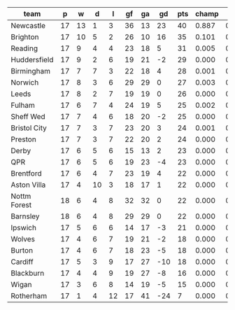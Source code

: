 |     team     | p  | w  | d  | l  | gf | ga | gd  | pts | champ | top2  | top3  | top4  |  5-7  | bot4  | bot3  | bot2  |
|--------------|----|----|----|----|----|----|-----|-----|-------|-------|-------|-------|-------|-------|-------|-------|
| Newcastle    | 17 | 13 |  1 |  3 | 36 | 13 |  23 |  40 | 0.887 | 0.986 | 0.997 | 0.999 | 0.001 | 0.000 | 0.000 | 0.000|
| Brighton     | 17 | 10 |  5 |  2 | 26 | 10 |  16 |  35 | 0.101 | 0.703 | 0.852 | 0.917 | 0.064 | 0.000 | 0.000 | 0.000|
| Reading      | 17 |  9 |  4 |  4 | 23 | 18 |   5 |  31 | 0.005 | 0.088 | 0.281 | 0.428 | 0.281 | 0.001 | 0.000 | 0.000|
| Huddersfield | 17 |  9 |  2 |  6 | 19 | 21 |  -2 |  29 | 0.000 | 0.019 | 0.080 | 0.158 | 0.253 | 0.011 | 0.005 | 0.001|
| Birmingham   | 17 |  7 |  7 |  3 | 22 | 18 |   4 |  28 | 0.001 | 0.027 | 0.096 | 0.181 | 0.267 | 0.008 | 0.004 | 0.001|
| Norwich      | 17 |  8 |  3 |  6 | 29 | 29 |   0 |  27 | 0.003 | 0.073 | 0.234 | 0.373 | 0.285 | 0.002 | 0.000 | 0.000|
| Leeds        | 17 |  8 |  2 |  7 | 19 | 19 |   0 |  26 | 0.000 | 0.011 | 0.050 | 0.107 | 0.192 | 0.021 | 0.009 | 0.003|
| Fulham       | 17 |  6 |  7 |  4 | 24 | 19 |   5 |  25 | 0.002 | 0.043 | 0.157 | 0.278 | 0.294 | 0.004 | 0.001 | 0.000|
| Sheff Wed    | 17 |  7 |  4 |  6 | 18 | 20 |  -2 |  25 | 0.000 | 0.005 | 0.025 | 0.057 | 0.133 | 0.048 | 0.021 | 0.007|
| Bristol City | 17 |  7 |  3 |  7 | 23 | 20 |   3 |  24 | 0.001 | 0.015 | 0.063 | 0.128 | 0.239 | 0.014 | 0.006 | 0.002|
| Preston      | 17 |  7 |  3 |  7 | 22 | 20 |   2 |  24 | 0.000 | 0.013 | 0.057 | 0.113 | 0.211 | 0.020 | 0.008 | 0.002|
| Derby        | 17 |  6 |  5 |  6 | 15 | 13 |   2 |  23 | 0.000 | 0.004 | 0.022 | 0.053 | 0.131 | 0.049 | 0.023 | 0.007|
| QPR          | 17 |  6 |  5 |  6 | 19 | 23 |  -4 |  23 | 0.000 | 0.003 | 0.014 | 0.033 | 0.104 | 0.075 | 0.037 | 0.013|
| Brentford    | 17 |  6 |  4 |  7 | 23 | 19 |   4 |  22 | 0.000 | 0.003 | 0.021 | 0.044 | 0.117 | 0.064 | 0.029 | 0.012|
| Aston Villa  | 17 |  4 | 10 |  3 | 18 | 17 |   1 |  22 | 0.000 | 0.003 | 0.022 | 0.051 | 0.139 | 0.052 | 0.026 | 0.009|
| Nottm Forest | 18 |  6 |  4 |  8 | 32 | 32 |   0 |  22 | 0.000 | 0.002 | 0.009 | 0.024 | 0.080 | 0.100 | 0.053 | 0.019|
| Barnsley     | 18 |  6 |  4 |  8 | 29 | 29 |   0 |  22 | 0.000 | 0.002 | 0.016 | 0.040 | 0.113 | 0.065 | 0.033 | 0.012|
| Ipswich      | 17 |  5 |  6 |  6 | 14 | 17 |  -3 |  21 | 0.000 | 0.000 | 0.002 | 0.008 | 0.039 | 0.199 | 0.115 | 0.045|
| Wolves       | 17 |  4 |  6 |  7 | 19 | 21 |  -2 |  18 | 0.000 | 0.000 | 0.002 | 0.004 | 0.023 | 0.299 | 0.190 | 0.088|
| Burton       | 17 |  4 |  6 |  7 | 18 | 23 |  -5 |  18 | 0.000 | 0.000 | 0.001 | 0.003 | 0.017 | 0.325 | 0.215 | 0.102|
| Cardiff      | 17 |  5 |  3 |  9 | 17 | 27 | -10 |  18 | 0.000 | 0.000 | 0.001 | 0.002 | 0.010 | 0.428 | 0.294 | 0.151|
| Blackburn    | 17 |  4 |  4 |  9 | 19 | 27 |  -8 |  16 | 0.000 | 0.000 | 0.000 | 0.000 | 0.003 | 0.586 | 0.450 | 0.264|
| Wigan        | 17 |  3 |  6 |  8 | 14 | 19 |  -5 |  15 | 0.000 | 0.000 | 0.000 | 0.000 | 0.002 | 0.637 | 0.501 | 0.311|
| Rotherham    | 17 |  1 |  4 | 12 | 17 | 41 | -24 |   7 | 0.000 | 0.000 | 0.000 | 0.000 | 0.000 | 0.991 | 0.980 | 0.952|
